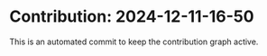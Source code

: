 # Contribution: 2024-12-11-16-50
This is an automated commit to keep the contribution graph active.
